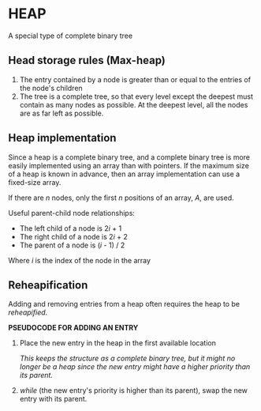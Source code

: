 # HEAP
A special type of complete binary tree

## Head storage rules (Max-heap)
1. The entry contained by a node is greater than or equal to the entries of the node's children
2. The tree is a complete tree, so that every level except the deepest must contain as many nodes as possible. At the deepest level, all the nodes are as far left as possible.

## Heap implementation
Since a heap is a complete binary tree, and a complete binary tree is more easily implemented using an array than with pointers. If the maximum size of a heap is known in advance, then an array implementation can use a fixed-size array.

If there are *n* nodes, only the first *n* positions of an array, *A*, are used.

Useful parent-child node relationships:
- The left child of a node is 2*i* + 1
- The right child of a node is 2*i* + 2
- The parent of a node is (*i* - 1) / 2

Where *i* is the index of the node in the array

## Reheapification
Adding and removing entries from a heap often requires the heap to be *reheapified*.

**PSEUDOCODE FOR ADDING AN ENTRY**
1. Place the new entry in the heap in the first available location

    *This keeps the structure as a complete binary tree, but it might no longer be a heap since the new entry might have a higher priority than its parent.*
2. *while* (the new entry's priority is higher than its parent), swap the new entry with its parent.